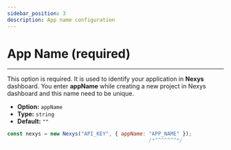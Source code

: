 ```yaml
---
sidebar_position: 3
description: App name configuration
---
```


# App Name (required)

---

This option is required. It is used to identify your application in **Nexys** dashboard. You enter **appName** while creating a new project in Nexys dashboard and this name need to be unique.

- **Option:** `appName` 
- **Type:** `string`
- **Default:** `""`

```javascript            
const nexys = new Nexys("API_KEY", { appName: "APP_NAME" });
                                              /*^^^^^^^*/
```


